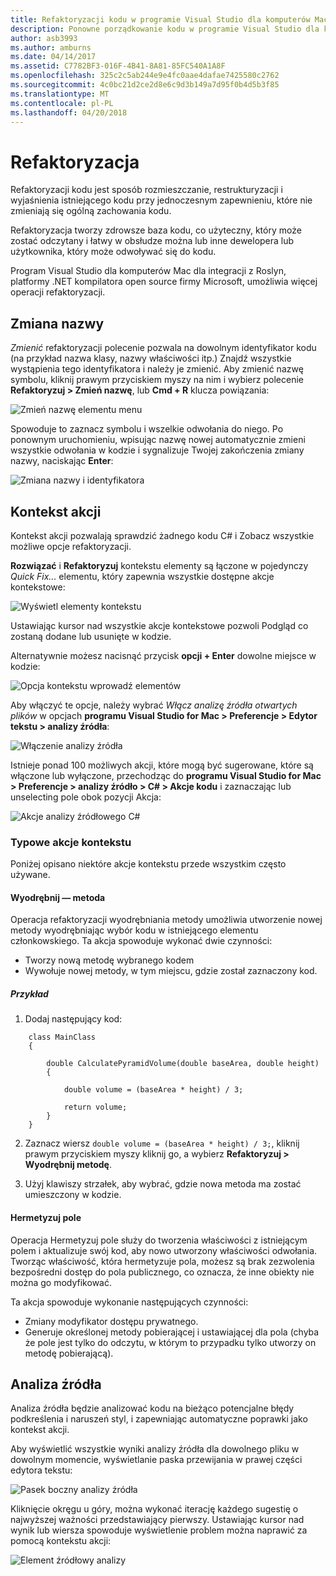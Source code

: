 ```yaml
---
title: Refaktoryzacji kodu w programie Visual Studio dla komputerów Mac
description: Ponowne porządkowanie kodu w programie Visual Studio dla komputerów Mac jest łatwiejsza obsługa przy użyciu analizy źródła.
author: asb3993
ms.author: amburns
ms.date: 04/14/2017
ms.assetid: C7782BF3-016F-4B41-8A81-85FC540A1A8F
ms.openlocfilehash: 325c2c5ab244e9e4fc0aae4dafae7425580c2762
ms.sourcegitcommit: 4c0bc21d2ce2d8e6c9d3b149a7d95f0b4d5b3f85
ms.translationtype: MT
ms.contentlocale: pl-PL
ms.lasthandoff: 04/20/2018
---
```

# <a name="refactoring"></a>Refaktoryzacja

Refaktoryzacji kodu jest sposób rozmieszczanie, restrukturyzacji i wyjaśnienia istniejącego kodu przy jednoczesnym zapewnieniu, które nie zmieniają się ogólną zachowania kodu.

Refaktoryzacja tworzy zdrowsze baza kodu, co użyteczny, który może zostać odczytany i łatwy w obsłudze można lub inne dewelopera lub użytkownika, który może odwoływać się do kodu.

Program Visual Studio dla komputerów Mac dla integracji z Roslyn, platformy .NET kompilatora open source firmy Microsoft, umożliwia więcej operacji refaktoryzacji.

## <a name="renaming"></a>Zmiana nazwy 

*Zmienić* refaktoryzacji polecenie pozwala na dowolnym identyfikator kodu (na przykład nazwa klasy, nazwy właściwości itp.) Znajdź wszystkie wystąpienia tego identyfikatora i należy je zmienić. Aby zmienić nazwę symbolu, kliknij prawym przyciskiem myszy na nim i wybierz polecenie **Refaktoryzuj > Zmień nazwę**, lub **Cmd + R** klucza powiązania:

![Zmień nazwę elementu menu](media/refactoring-renaming1.png)

Spowoduje to zaznacz symbolu i wszelkie odwołania do niego. Po ponownym uruchomieniu, wpisując nazwę nowej automatycznie zmieni wszystkie odwołania w kodzie i sygnalizuje Twojej zakończenia zmiany nazwy, naciskając **Enter**:

 ![Zmiana nazwy i identyfikatora](media/refactoring-renaming2.png)

## <a name="context-actions"></a>Kontekst akcji

Kontekst akcji pozwalają sprawdzić żadnego kodu C# i Zobacz wszystkie możliwe opcje refaktoryzacji. 

**Rozwiązać** i **Refaktoryzuj** kontekstu elementy są łączone w pojedynczy *Quick Fix...*  elementu, który zapewnia wszystkie dostępne akcje kontekstowe:

![Wyświetl elementy kontekstu](media/refactoring-context-action.png)

Ustawiając kursor nad wszystkie akcje kontekstowe pozwoli Podgląd co zostaną dodane lub usunięte w kodzie.

Alternatywnie możesz nacisnąć przycisk **opcji + Enter** dowolne miejsce w kodzie:

![Opcja kontekstu wprowadź elementów](media/refactoring-image2a.png)

Aby włączyć te opcje, należy wybrać *Włącz analizę źródła otwartych plików* w opcjach **programu Visual Studio for Mac > Preferencje > Edytor tekstu > analizy źródła**:

 ![Włączenie analizy źródła](media/refactoring-options.png)

Istnieje ponad 100 możliwych akcji, które mogą być sugerowane, które są włączone lub wyłączone, przechodząc do **programu Visual Studio for Mac > Preferencje > analizy źródło > C# > Akcje kodu** i zaznaczając lub unselecting pole obok pozycji Akcja:

 ![Akcje analizy źródłowego C#](media/refactoring-image3a.png)

### <a name="common-context-actions"></a>Typowe akcje kontekstu

Poniżej opisano niektóre akcje kontekstu przede wszystkim często używane.

#### <a name="extract-method"></a>Wyodrębnij — metoda

Operacja refaktoryzacji wyodrębniania metody umożliwia utworzenie nowej metody wyodrębniając wybór kodu w istniejącego elementu członkowskiego. Ta akcja spowoduje wykonać dwie czynności:

* Tworzy nową metodę wybranego kodem
* Wywołuje nowej metody, w tym miejscu, gdzie został zaznaczony kod.

##### <a name="example"></a>Przykład

1. Dodaj następujący kod:

```
    class MainClass
    {

        double CalculatePyramidVolume(double baseArea, double height)
        {

            double volume = (baseArea * height) / 3;

            return volume;
        }
    }
```

2. Zaznacz wiersz `double volume = (baseArea * height) / 3;`, kliknij prawym przyciskiem myszy kliknij go, a wybierz **Refaktoryzuj > Wyodrębnij metodę**.

3. Użyj klawiszy strzałek, aby wybrać, gdzie nowa metoda ma zostać umieszczony w kodzie.


#### <a name="encapsulate-field"></a>Hermetyzuj pole

Operacja Hermetyzuj pole służy do tworzenia właściwości z istniejącym polem i aktualizuje swój kod, aby nowo utworzony właściwości odwołania. Tworząc właściwość, która hermetyzuje pola, możesz są brak zezwolenia bezpośredni dostęp do pola publicznego, co oznacza, że inne obiekty nie można go modyfikować.

Ta akcja spowoduje wykonanie następujących czynności:

* Zmiany modyfikator dostępu prywatnego.
* Generuje określonej metody pobierającej i ustawiającej dla pola (chyba że pole jest tylko do odczytu, w którym to przypadku tylko utworzy on metodę pobierającą).


## <a name="source-analysis"></a>Analiza źródła

Analiza źródła będzie analizować kodu na bieżąco potencjalne błędy podkreślenia i naruszeń styl, i zapewniając automatyczne poprawki jako kontekst akcji. 

Aby wyświetlić wszystkie wyniki analizy źródła dla dowolnego pliku w dowolnym momencie, wyświetlanie paska przewijania w prawej części edytora tekstu:

 ![Pasek boczny analizy źródła](media/refactoring-image4a.png)

Kliknięcie okręgu u góry, można wykonać iterację każdego sugestię o najwyższej ważności przedstawiający pierwszy. Ustawiając kursor nad wynik lub wiersza spowoduje wyświetlenie problem można naprawić za pomocą kontekstu akcji:

 ![Element źródłowy analizy](media/refactoring-image5.png)


